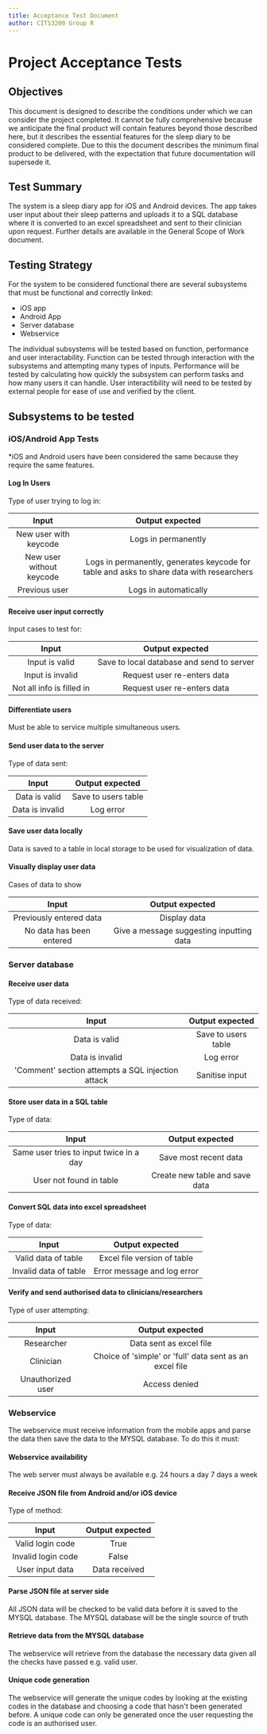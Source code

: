 ```yaml
---
title: Acceptance Test Document
author: CITS3200 Group R
---
```

# Project Acceptance Tests

## Objectives

This document is designed to describe the conditions under which we can consider the project completed. It cannot be fully comprehensive because we anticipate the final product will contain features beyond those described here, but it describes the essential features for the sleep diary to be considered complete. Due to this the document describes the minimum final product to be delivered, with the expectation that future documentation will supersede it.

## Test Summary

The system is a sleep diary app for iOS and Android devices. The app takes user input about their sleep patterns and uploads it to a SQL database where it is converted to an excel spreadsheet and sent to their clinician upon request. Further details are available in the General Scope of Work document.

## Testing Strategy

For the system to be considered functional there are several subsystems that must be functional and correctly linked:

* iOS app
* Android App
* Server database
* Webservice

The individual subsystems will be tested based on function, performance and user interactability. Function can be tested through interaction with the subsystems and attempting many types of inputs. Performance will be tested by calculating how quickly the subsystem can perform tasks and how many users it can handle. User interactibility will need to be tested by external people for ease of use and verified by the client.

## Subsystems to be tested

### iOS/Android App Tests
*iOS and Android users have been considered the same because they require the same features.

#### Log In Users
Type of user trying to log in:

| Input | Output expected |
| :---: | :---: |
| New user with keycode | Logs in permanently |
| New user without keycode | Logs in permanently, generates keycode for table and asks to share data with researchers |
| Previous user | Logs in automatically |

#### Receive user input correctly
Input cases to test for:

| Input | Output expected |
| :---: | :---: |
| Input is valid | Save to local database and send to server |
| Input is invalid | Request user re-enters data |
| Not all info is filled in | Request user re-enters data |    
    
#### Differentiate users

Must be able to service multiple simultaneous users.

#### Send user data to the server
Type of data sent:

| Input | Output expected |
| :---: | :---: |
| Data is valid | Save to users table |
| Data is invalid | Log error |

#### Save user data locally

Data is saved to a table in local storage to be used for visualization of data.

#### Visually display user data

Cases of data to show

| Input | Output expected |
| :---: | :---: |
| Previously entered data | Display data |
| No data has been entered | Give a message suggesting inputting data |

### Server database

#### Receive user data
Type of data received:

| Input | Output expected |
| :---: | :---: |
| Data is valid | Save to users table |
| Data is invalid | Log error |
| 'Comment' section attempts a SQL injection attack | Sanitise input |

#### Store user data in a SQL table
Type of data:

| Input | Output expected |
| :---: | :---: |
| Same user tries to input twice in a day | Save most recent data |
| User not found in table | Create new table and save data |

#### Convert SQL data into excel spreadsheet
Type of data:

| Input | Output expected |
| :---: | :---: |
| Valid data of table | Excel file version of table |
| Invalid data of table | Error message and log error |

#### Verify and send authorised data to clinicians/researchers
Type of user attempting:

| Input | Output expected |
| :---: | :---: |
| Researcher | Data sent as excel file |
| Clinician | Choice of 'simple' or 'full' data sent as an excel file |
| Unauthorized user | Access denied |

### Webservice

The webservice must receive information from the mobile apps and parse the data then save the data to the MYSQL database. To do this it must:

#### Webservice availability

The web server must always be available e.g. 24 hours a day 7 days a week

#### Receive JSON file from Android and/or iOS device
Type of method:

| Input | Output expected |
| :---: | :---: |
| Valid login code | True |
| Invalid login code | False |
| User input data | Data received |

#### Parse JSON file at server side 

All JSON data will be checked to be valid data before it is saved to the MYSQL database. The MYSQL database will be the single source of truth

#### Retrieve data from the MYSQL database

The webservice will retrieve from the database the necessary data given all the checks have passed e.g. valid user.

#### Unique code generation

The webservice will generate the unique codes by looking at the existing codes in the database and choosing a code that hasn't been generated before. A unique code can only be generated once the user requesting the code is an authorised user.
